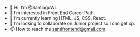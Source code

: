- 👋 Hi, I’m @SantiagoWL
- 👀 I’m interested in Front End Career Path.
- 🌱 I’m currently learning HTML, JS, CSS, React.
- 💞️ I’m looking to collaborate on Junior project so I can get xp.
- 📫 How to reach me santifrontend@gmail.com

<!---
SantiagoWL/SantiagoWL is a ✨ special ✨ repository because its `README.md` (this file) appears on your GitHub profile.
You can click the Preview link to take a look at your changes.
--->
